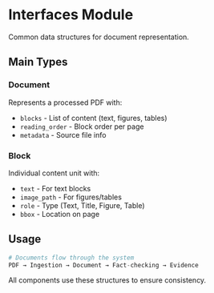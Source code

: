 # Interfaces Module

Common data structures for document representation.

## Main Types

### Document
Represents a processed PDF with:
- `blocks` - List of content (text, figures, tables)
- `reading_order` - Block order per page
- `metadata` - Source file info

### Block
Individual content unit with:
- `text` - For text blocks
- `image_path` - For figures/tables
- `role` - Type (Text, Title, Figure, Table)
- `bbox` - Location on page

## Usage

```python
# Documents flow through the system
PDF → Ingestion → Document → Fact-checking → Evidence
```

All components use these structures to ensure consistency.